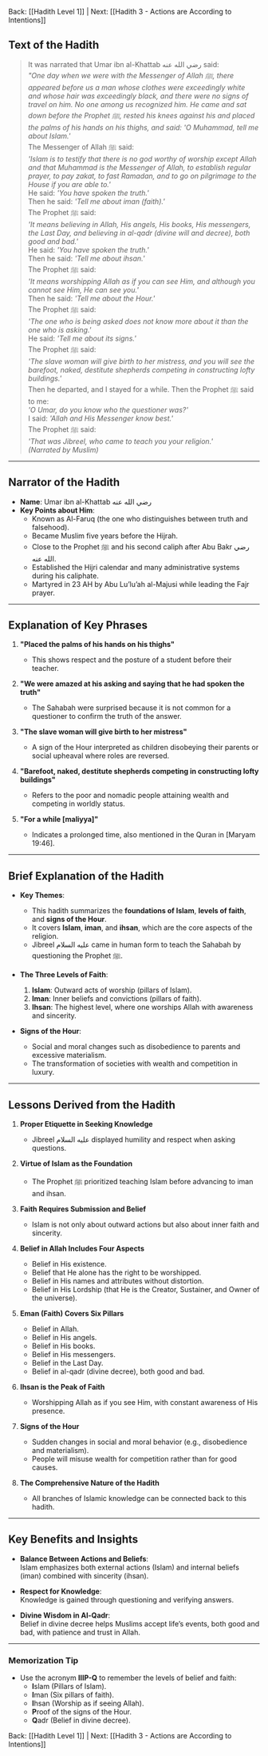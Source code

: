 Back: [[Hadith Level 1]] | Next: [[Hadith 3 - Actions are According to Intentions]]

## Text of the Hadith
> It was narrated that Umar ibn al-Khattab رضي الله عنه said:  
> *"One day when we were with the Messenger of Allah ﷺ, there appeared before us a man whose clothes were exceedingly white and whose hair was exceedingly black, and there were no signs of travel on him. No one among us recognized him. He came and sat down before the Prophet ﷺ, rested his knees against his and placed the palms of his hands on his thighs, and said: 'O Muhammad, tell me about Islam.'*  
> The Messenger of Allah ﷺ said:  
> *'Islam is to testify that there is no god worthy of worship except Allah and that Muhammad is the Messenger of Allah, to establish regular prayer, to pay zakat, to fast Ramadan, and to go on pilgrimage to the House if you are able to.'*  
> He said: *'You have spoken the truth.'*  
> Then he said: *'Tell me about iman (faith).'*  
> The Prophet ﷺ said:  
> *'It means believing in Allah, His angels, His books, His messengers, the Last Day, and believing in al-qadr (divine will and decree), both good and bad.'*  
> He said: *'You have spoken the truth.'*  
> Then he said: *'Tell me about ihsan.'*  
> The Prophet ﷺ said:  
> *'It means worshipping Allah as if you can see Him, and although you cannot see Him, He can see you.'*  
> Then he said: *'Tell me about the Hour.'*  
> The Prophet ﷺ said:  
> *'The one who is being asked does not know more about it than the one who is asking.'*  
> He said: *'Tell me about its signs.'*  
> The Prophet ﷺ said:  
> *'The slave woman will give birth to her mistress, and you will see the barefoot, naked, destitute shepherds competing in constructing lofty buildings.'*  
> Then he departed, and I stayed for a while. Then the Prophet ﷺ said to me:  
> *'O Umar, do you know who the questioner was?'*  
> I said: *'Allah and His Messenger know best.'*  
> The Prophet ﷺ said:  
> *'That was Jibreel, who came to teach you your religion.'*  
> *(Narrated by Muslim)*

---

## Narrator of the Hadith
- **Name**: Umar ibn al-Khattab رضي الله عنه  
- **Key Points about Him**:  
  - Known as Al-Faruq (the one who distinguishes between truth and falsehood).  
  - Became Muslim five years before the Hijrah.  
  - Close to the Prophet ﷺ and his second caliph after Abu Bakr رضي الله عنه.  
  - Established the Hijri calendar and many administrative systems during his caliphate.  
  - Martyred in 23 AH by Abu Lu’lu’ah al-Majusi while leading the Fajr prayer.

---

## Explanation of Key Phrases
1. **"Placed the palms of his hands on his thighs"**  
   - This shows respect and the posture of a student before their teacher.

2. **"We were amazed at his asking and saying that he had spoken the truth"**  
   - The Sahabah were surprised because it is not common for a questioner to confirm the truth of the answer.

3. **"The slave woman will give birth to her mistress"**  
   - A sign of the Hour interpreted as children disobeying their parents or social upheaval where roles are reversed.

4. **"Barefoot, naked, destitute shepherds competing in constructing lofty buildings"**  
   - Refers to the poor and nomadic people attaining wealth and competing in worldly status.

5. **"For a while [maliyya]"**  
   - Indicates a prolonged time, also mentioned in the Quran in [Maryam 19:46].

---

## Brief Explanation of the Hadith
- **Key Themes**:  
  - This hadith summarizes the **foundations of Islam**, **levels of faith**, and **signs of the Hour**.  
  - It covers **Islam**, **iman**, and **ihsan**, which are the core aspects of the religion.  
  - Jibreel عليه السلام came in human form to teach the Sahabah by questioning the Prophet ﷺ.  

- **The Three Levels of Faith**:  
  1. **Islam**: Outward acts of worship (pillars of Islam).  
  2. **Iman**: Inner beliefs and convictions (pillars of faith).  
  3. **Ihsan**: The highest level, where one worships Allah with awareness and sincerity.  

- **Signs of the Hour**:  
  - Social and moral changes such as disobedience to parents and excessive materialism.  
  - The transformation of societies with wealth and competition in luxury.

---

## Lessons Derived from the Hadith
1. **Proper Etiquette in Seeking Knowledge**  
   - Jibreel عليه السلام displayed humility and respect when asking questions.  

2. **Virtue of Islam as the Foundation**  
   - The Prophet ﷺ prioritized teaching Islam before advancing to iman and ihsan.  

3. **Faith Requires Submission and Belief**  
   - Islam is not only about outward actions but also about inner faith and sincerity.  

4. **Belief in Allah Includes Four Aspects**  
   - Belief in His existence.  
   - Belief that He alone has the right to be worshipped.  
   - Belief in His names and attributes without distortion.  
   - Belief in His Lordship (that He is the Creator, Sustainer, and Owner of the universe).  

5. **Eman (Faith) Covers Six Pillars**  
   - Belief in Allah.  
   - Belief in His angels.  
   - Belief in His books.  
   - Belief in His messengers.  
   - Belief in the Last Day.  
   - Belief in al-qadr (divine decree), both good and bad.  

6. **Ihsan is the Peak of Faith**  
   - Worshipping Allah as if you see Him, with constant awareness of His presence.  

7. **Signs of the Hour**  
   - Sudden changes in social and moral behavior (e.g., disobedience and materialism).  
   - People will misuse wealth for competition rather than for good causes.

8. **The Comprehensive Nature of the Hadith**  
   - All branches of Islamic knowledge can be connected back to this hadith.

---

## Key Benefits and Insights
- **Balance Between Actions and Beliefs**:  
  Islam emphasizes both external actions (Islam) and internal beliefs (iman) combined with sincerity (ihsan).  

- **Respect for Knowledge**:  
  Knowledge is gained through questioning and verifying answers.  

- **Divine Wisdom in Al-Qadr**:  
  Belief in divine decree helps Muslims accept life’s events, both good and bad, with patience and trust in Allah.

---

### Memorization Tip
- Use the acronym **IIIP-Q** to remember the levels of belief and faith:  
  - **I**slam (Pillars of Islam).  
  - **I**man (Six pillars of faith).  
  - **I**hsan (Worship as if seeing Allah).  
  - **P**roof of the signs of the Hour.  
  - **Q**adr (Belief in divine decree).

Back: [[Hadith Level 1]] | Next: [[Hadith 3 - Actions are According to Intentions]]